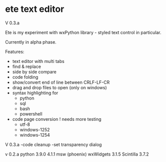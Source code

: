 # ete text editor 

V 0.3.a

Ete is my experiment with wxPython library - styled text control in particular.

Currently in alpha phase.  

Features:

* text editor with multi tabs 
* find & replace
* side by side compare
* code folding
* show/convert end of line between CRLF-LF-CR
* drag and drop files to open (only on windows)
* syntax highlighting for 
    * python
    * sql
    * bash
    * powershell
* code page conversion ! needs more testing
  * utf-8
  * windows-1252
  * windows-1254


V 0.3.a
-code cleanup
-set transparency dialog

v 0.2.a
python 3.9.0
4.1.1 msw (phoenix) wxWidgets 3.1.5
Scintilla 3.7.2
